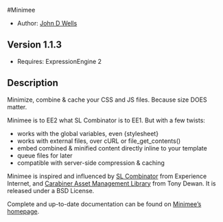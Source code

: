 #Minimee

* Author: [John D Wells](http://johndwells.com)

## Version 1.1.3

* Requires: ExpressionEngine 2

## Description

Minimize, combine & cache your CSS and JS files. Because size DOES matter.

Minimee is to EE2 what SL Combinator is to EE1.  But with a few twists:

* works with the global variables, even {stylesheet}
* works with external files, over cURL or file_get_contents()
* embed combined & minified content directly inline to your template
* queue files for later
* compatible with server-side compression & caching

Minimee is inspired and influenced by [SL Combinator](http://experienceinternet.co.uk/software/sl-combinator/) from Experience Internet, and [Carabiner Asset Management Library](http://codeigniter.com/wiki/Carabiner/) from Tony Dewan. It is released under a BSD License.

Complete and up-to-date documentation can be found on [Minimee’s homepage](http://johndwells.com/software/minimee).

